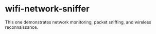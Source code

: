 # wifi-network-sniffer
This one demonstrates network monitoring, packet sniffing, and wireless reconnaissance.
